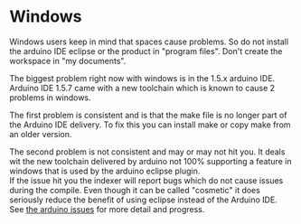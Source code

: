 Windows
===

Windows users keep in mind that spaces cause problems. So do not install the arduino IDE eclipse or the product in "program files". Don't create the workspace in "my documents".  

The biggest problem right now with windows is in the 1.5.x arduino IDE.  
Arduino IDE 1.5.7 came with a new toolchain which is known to cause 2 problems in windows.  

The first problem is consistent and is that the make file is no longer part of the Arduino IDE delivery. To fix this you can install make or copy make from an older version.  

The second problem is not consistent and may or may not hit you. It deals wit the new toolchain delivered by arduino not 100% supporting a feature in windows that is used by the arduino eclipse plugin.  
If the issue hit you the indexer will report bugs which do not cause issues during the compile. Even though it can be called "cosmetic" it does seriously reduce the benefit of using eclipse instead of the Arduino IDE.  
See [the arduino issues](https://github.com/arduino/Arduino/issues/2422) for more detail and progress.  
